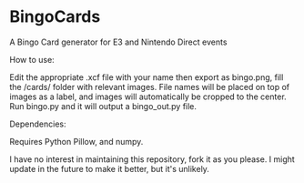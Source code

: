 # BingoCards
A Bingo Card generator for E3 and Nintendo Direct events

How to use:

Edit the appropriate .xcf file with your name then export as bingo.png, fill the /cards/ folder with relevant images. File names will be placed on top of images as a label, and images will automatically be cropped to the center.
Run bingo.py and it will output a bingo_out.py file.

Dependencies:

Requires Python Pillow, and numpy.

I have no interest in maintaining this repository, fork it as you please. I might update in the future to make it better, but it's unlikely.
